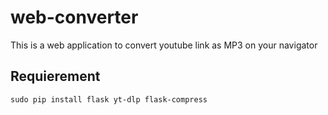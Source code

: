 # web-converter
This is a web application to convert youtube link as MP3 on your navigator

## Requierement
```
sudo pip install flask yt-dlp flask-compress
```
